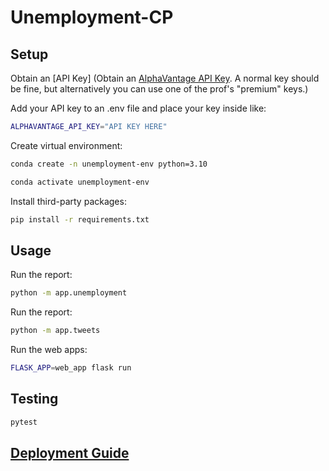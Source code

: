# Unemployment-CP

## Setup

Obtain an [API Key] (Obtain an [AlphaVantage API Key](https://www.alphavantage.co/support/#api-key). A normal key should be fine, but alternatively you can use one of the prof's "premium" keys.)

Add your API key to an .env file and place your key inside like:

```sh
ALPHAVANTAGE_API_KEY="API KEY HERE"
```

Create virtual environment:

```sh
conda create -n unemployment-env python=3.10
```

```sh
conda activate unemployment-env
```

Install third-party packages:

```sh
pip install -r requirements.txt
```


## Usage

Run the report:

```sh
python -m app.unemployment
```

Run the report:

```sh
python -m app.tweets
```

Run the web apps:
```sh
FLASK_APP=web_app flask run
```

## Testing


```sh
pytest
```

## [Deployment Guide](/DEPLOYING.md)